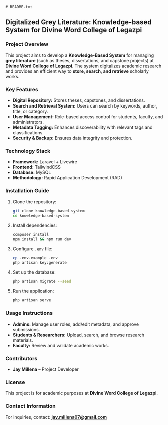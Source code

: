    # README.txt  

## **Digitalized Grey Literature: Knowledge-based System for Divine Word College of Legazpi**  

### **Project Overview**  
This project aims to develop a **Knowledge-Based System** for managing **grey literature** (such as theses, dissertations, and capstone projects) at **Divine Word College of Legazpi**. The system digitalizes academic research and provides an efficient way to **store, search, and retrieve** scholarly works.  

### **Key Features**  
- **Digital Repository:** Stores theses, capstones, and dissertations.  
- **Search and Retrieval System:** Users can search by keywords, author, title, or category.  
- **User Management:** Role-based access control for students, faculty, and administrators.  
- **Metadata Tagging:** Enhances discoverability with relevant tags and classifications.  
- **Security & Backup:** Ensures data integrity and protection.  

### **Technology Stack**  
- **Framework:** Laravel + Livewire  
- **Frontend:** TailwindCSS  
- **Database:** MySQL  
- **Methodology:** Rapid Application Development (RAD)  

### **Installation Guide**  
1. Clone the repository:  
   ```sh
   git clone knowledge-based-system
   cd knowledge-based-system
   ```  
2. Install dependencies:  
   ```sh
   composer install
   npm install && npm run dev
   ```  
3. Configure `.env` file:  
   ```sh
   cp .env.example .env  
   php artisan key:generate  
   ```  
4. Set up the database:  
   ```sh
   php artisan migrate --seed
   ```  
5. Run the application:  
   ```sh
   php artisan serve
   ```  

### **Usage Instructions**  
- **Admins:** Manage user roles, add/edit metadata, and approve submissions.  
- **Students & Researchers:** Upload, search, and browse research materials.  
- **Faculty:** Review and validate academic works.  

### **Contributors**  
- **Jay Millena** – Project Developer  

### **License**  
This project is for academic purposes at **Divine Word College of Legazpi**.  

### **Contact Information**  
For inquiries, contact: **jay.millena07@gmail.com**  

